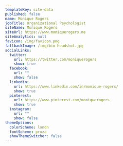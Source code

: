 ```yaml
---
templateKey: site-data
published: false
name: Monique Rogers
jobTitle: Organizational Psychologist
siteName: Monique Rogers
siteUrl: https://www.moniquerogers.me
siteAnalytics: null
favicon: /img/favicon.png
fallbackImage: /img/bio-headshot.jpg
socialLinks:
  twitter:
    url: https://twitter.com/moniquerogers
    show: true
  facebook:
    url: ""
    show: false
  linkedin:
    url: https://www.linkedin.com/in/monique-rogers/
    show: true
  pinterest:
    url: https://www.pinterest.com/moniquerogers_
    show: true
  instagram:
    url: ""
    show: false
themeOptions:
  colorScheme: londn
  fontScheme: proza
  showThemeSwitcher: false
---
```

